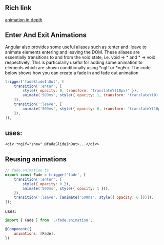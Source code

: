 
Rich link
---------------------
[animation in depth](https://indepth.dev/in-depth-guide-into-animations-in-angular)

Enter And Exit Animations
-----------------------------
Angular also provides some useful aliases such as :enter and :leave to animate elements entering and leaving the DOM. 
These aliases are essentially transitions to and from the void state, i.e. void => * and * => void respectively. 
This is particularly useful for adding some animation to elements which are shown conditionally using *ngIf or *ngFor.
The code below shows how you can create a fade in and fade out animation.

```Javascript
trigger('fadeSlideInOut', [
	transition(':enter', [
		style({ opacity: 0, transform: 'translateY(10px)' }),
		animate('500ms', style({ opacity: 1, transform: 'translateY(0)' })),
	]),
	transition(':leave', [
		animate('500ms', style({ opacity: 0, transform: 'translateY(10px)' })),
	]),
]),

```

uses:
-------------
```
<div *ngIf="show" @fadeSlideInOut>...</div>

```
Reusing animations
------------------------------
```Javascript
// fade.animation.ts
export const Fade = trigger('fade', [
    transition(':enter', [
        style({ opacity: 0 }),
        animate('500ms', style({ opacity: 1 })),
    ]),
    transition(':leave', [animate('500ms', style({ opacity: 0 }))]),
]);
```
uses:
```Javascript
import { Fade } from './fade.animation';

@Component({
	animations: [Fade],
})
```
